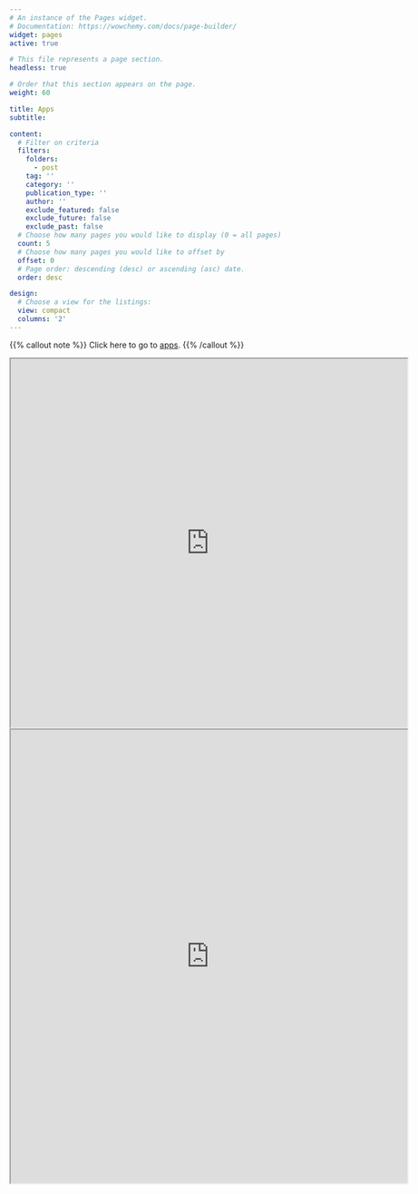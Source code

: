 ```yaml
---
# An instance of the Pages widget.
# Documentation: https://wowchemy.com/docs/page-builder/
widget: pages
active: true

# This file represents a page section.
headless: true

# Order that this section appears on the page.
weight: 60

title: Apps
subtitle:

content:
  # Filter on criteria
  filters:
    folders:
      - post
    tag: ''
    category: ''
    publication_type: ''
    author: ''
    exclude_featured: false
    exclude_future: false
    exclude_past: false
  # Choose how many pages you would like to display (0 = all pages)
  count: 5
  # Choose how many pages you would like to offset by
  offset: 0
  # Page order: descending (desc) or ascending (asc) date.
  order: desc

design:
  # Choose a view for the listings:
  view: compact
  columns: '2'
---
```


{{% callout note %}}
Click here to go to [apps](./post/).
{{% /callout %}}

<iframe width="700" height="650" src="https://6zkiod-alexperlmutter.shinyapps.io/INDM2/"></iframe>

<iframe width="700" height="800" src="https://6zkiod-alexperlmutter.shinyapps.io/DNDM/"></iframe>
